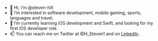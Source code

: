 - 👋 Hi, I’m @steven-hill
- 👀 I’m interested in software development, mobile gaming, sports, languages and travel.
- 🌱 I’m currently learning iOS development and Swift, and looking for my first iOS developer role.
- 📫 You can reach me on Twitter at @H_Steven1 and on [LinkedIn](www.linkedin.com/in/steven-hill-570913230).
